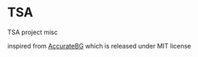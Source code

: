 # TSA
TSA project misc

inspired from [AccurateBG](https://github.com/yixiangD/AccurateBG/tree/main) which is released under MIT license